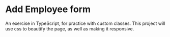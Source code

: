 # Add Employee form

An exercise in TypeScript, for practice with custom classes. This project will use css to beautify the page, as well as making it responsive.